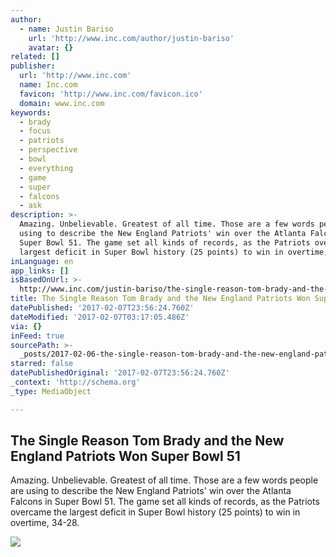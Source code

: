 ```yaml
---
author:
  - name: Justin Bariso
    url: 'http://www.inc.com/author/justin-bariso'
    avatar: {}
related: []
publisher:
  url: 'http://www.inc.com'
  name: Inc.com
  favicon: 'http://www.inc.com/favicon.ico'
  domain: www.inc.com
keywords:
  - brady
  - focus
  - patriots
  - perspective
  - bowl
  - everything
  - game
  - super
  - falcons
  - ask
description: >-
  Amazing. Unbelievable. Greatest of all time. Those are a few words people are
  using to describe the New England Patriots' win over the Atlanta Falcons in
  Super Bowl 51. The game set all kinds of records, as the Patriots overcame the
  largest deficit in Super Bowl history (25 points) to win in overtime, 34-28.
inLanguage: en
app_links: []
isBasedOnUrl: >-
  http://www.inc.com/justin-bariso/the-single-reason-tom-brady-and-the-new-england-patriots-won-super-bowl-51.html
title: The Single Reason Tom Brady and the New England Patriots Won Super Bowl 51
datePublished: '2017-02-07T23:56:24.760Z'
dateModified: '2017-02-07T03:17:05.486Z'
via: {}
inFeed: true
sourcePath: >-
  _posts/2017-02-06-the-single-reason-tom-brady-and-the-new-england-patriots-won.md
starred: false
datePublishedOriginal: '2017-02-07T23:56:24.760Z'
_context: 'http://schema.org'
_type: MediaObject

---
```

<article style=""><h1>The Single Reason Tom Brady and the New England Patriots Won Super Bowl 51</h1><p>Amazing. Unbelievable. Greatest of all time. Those are a few words people are using to describe the New England Patriots' win over the Atlanta Falcons in Super Bowl 51. The game set all kinds of records, as the Patriots overcame the largest deficit in Super Bowl history (25 points) to win in overtime, 34-28.</p><img src="http://www.incimages.com/uploaded_files/image/970x450/getty_633957596_20001331200092800_130761.jpg" /></article>